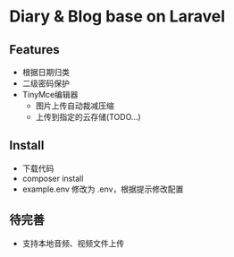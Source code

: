 # Diary & Blog base on Laravel

## Features
* 根据日期归类
* 二级密码保护
* TinyMce编辑器
  * 图片上传自动裁减压缩
  * 上传到指定的云存储(TODO...)

## Install
* 下载代码
* composer install
* example.env 修改为 .env，根据提示修改配置

## 待完善
* 支持本地音频、视频文件上传
